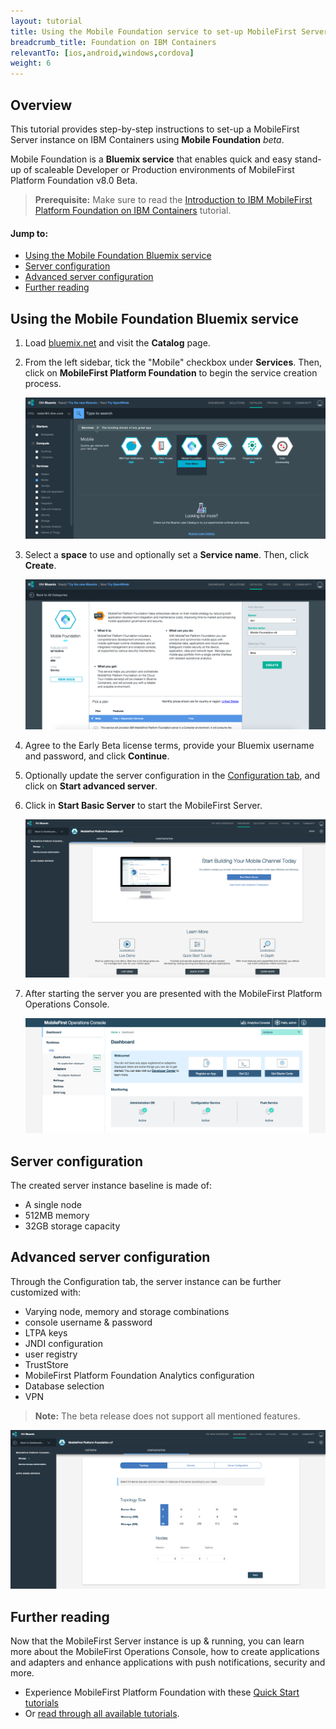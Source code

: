 ```yaml
---
layout: tutorial
title: Using the Mobile Foundation service to set-up MobileFirst Server on IBM Containers
breadcrumb_title: Foundation on IBM Containers
relevantTo: [ios,android,windows,cordova]
weight: 6
---
```

## Overview
This tutorial provides step-by-step instructions to set-up a MobileFirst Server instance on IBM Containers using **Mobile Foundation** *beta*.

Mobile Foundation is a **Bluemix service** that enables quick and easy stand-up of scaleable Developer or Production environments of MobileFirst Platform Foundation v8.0 Beta.

> **Prerequisite:** Make sure to read the [Introduction to IBM MobileFirst Platform Foundation on IBM Containers]("../") tutorial.

#### Jump to:

* [Using the Mobile Foundation Bluemix service](#using-the-mobile-foundation-bluemix-service)
* [Server configuration](#server-configuration)
* [Advanced server configuration](#advanced-server-configuration)
* [Further reading](#further-reading)

## Using the Mobile Foundation Bluemix service

1. Load [bluemix.net](http://bluemix.net) and visit the **Catalog** page.

2. From the left sidebar, tick the "Mobile" checkbox under **Services**. Then, click on **MobileFirst Platform Foundation** to begin the service creation process.

    ![Image of Mobile Foundation setup](service-page.png)

3. Select a **space** to use and optionally set a **Service name**. Then, click **Create**.

    ![Image of Mobile Foundation setup](setup-service.png)

4. Agree to the Early Beta license terms, provide your Bluemix username and password, and click **Continue**.

5. Optionally update the server configuration in the [Configuration tab](#configuring-the-server-instance), and click on **Start advanced server**.

6. Click in **Start Basic Server** to start the MobileFirst Server.

    ![Image of Mobile Foundation setup](overview-page.png)

7. After starting the server you are presented with the MobileFirst Platform Operations Console.

    ![Image of Mobile Foundation setup](dashboard.png)

## Server configuration
The created server instance baseline is made of:

* A single node
* 512MB memory
* 32GB storage capacity

## Advanced server configuration
Through the Configuration tab, the server instance can be further customized with:

* Varying node, memory and storage combinations
* console username &amp; password
* LTPA keys
* JNDI configuration
* user registry 
* TrustStore
* MobileFirst Platform Foundation Analytics configuration
* Database selection
* VPN

> **Note:** The beta release does not support all mentioned features.

![Image of Mobile Foundation setup](advanced-server-configuration.png)

## Further reading
Now that the MobileFirst Server instance is up &amp; running, you can learn more about the MobileFirst Operations Console, how to create applications and adapters and enhance applications with push notifications, security and more.

* Experience MobileFirst Platform Foundation with these [Quick Start tutorials](../../quick-start)
* Or [read through all available tutorials](../../all-tutorials/).
